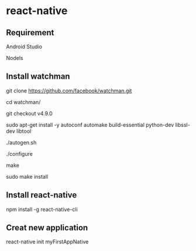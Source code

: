 # react-native
## Requirement
Android Studio

Nodels

## Install watchman
git clone https://github.com/facebook/watchman.git

cd watchman/

git checkout v4.9.0

sudo apt-get install -y autoconf automake build-essential python-dev libssl-dev libtool

./autogen.sh

./configure

make

sudo make install
## Install react-native
npm install -g react-native-cli

## Creat new application 
react-native init myFirstAppNative
